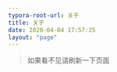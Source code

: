 ```yaml
---
typora-root-url: 关于
title: 关于
date: 2020-04-04 17:57:25
layout: "page"
---
```


> 如果看不见请刷新一下页面

<html>

<body>
<div id="maindddd" style="width:100%;height:400px;"></div>

 <script src="https://cdn.staticfile.org/echarts/4.3.0/echarts.min.js"></script>
<script>
		setTimeout(function(){
			(function(){
					var myChart = echarts.init(document.getElementById('maindddd'));
				var option = {
					title : {
						text: '编程语言掌握图',
						subtext: '',
						x:'center'
					},
					tooltip : {
						trigger: 'item',
						formatter: '{a}<br/>{b} : {c} ({d}%)'
					},
					legend: {
						x : 'center',
						y : 'bottom',
						data:['HTML','CSS','Javascript','Node','vue','react','Webpack','Gulp','Python']
					},
					toolbox: {
						show : true,
						feature : {
							mark : {show: true},
							dataView : {show: true, readOnly: false},
							magicType : {
								show: true,
								type: ['pie', 'funnel']
							},
							restore : {show: true},
							saveAsImage : {show: true}
						}
					},
					calculable : true,
						series: [{
						name:'熟练度',
						type:'pie',
						radius : [30, 110],
						center : ['50%', '50%'],
						roseType : 'area',
						data:[
							{value:80, name:'HTML'},
							{value:80, name:'CSS'},
							{value:80, name:'Javascript'},
							{value:70, name:'Node'},
							{value:80, name:'vue'},
							{value:30, name:'react'},
							{value:60, name:'Webpack'},
							{value:60, name:'Gulp'},
							{value:20, name:'Python'}
						]
					}]
				};
				myChart.setOption(option);
				})();
		},0)
</script>
</body>
</html>